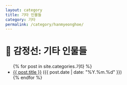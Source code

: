 ```yaml
---
layout: category
title: 기타 인물들
category: 기타
permalink: /category/hanmyeonghoe/
---
```


<h1>📜 감정선: 기타 인물들</h1>

<ul>
  {% for post in site.categories.기타 %}
    <li>
      <a href="{{ post.url }}">{{ post.title }}</a> ({{ post.date | date: "%Y.%m.%d" }})
    </li>
  {% endfor %}
</ul>
